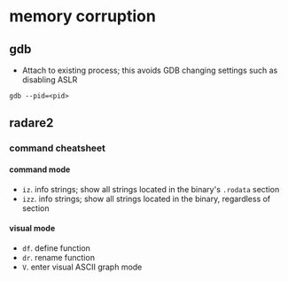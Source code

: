# memory corruption

## gdb

- Attach to existing process; this avoids GDB changing settings such as disabling ASLR

```
gdb --pid=<pid>
```

## radare2

### command cheatsheet

#### command mode
- `iz`. info strings; show all strings located in the binary's `.rodata` section
- `izz`. info strings; show all strings located in the binary, regardless of section

#### visual mode
- `df`. define function
- `dr`. rename function
- `V`. enter visual ASCII graph mode
